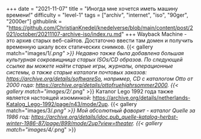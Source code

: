 +++
date = "2021-11-07"
title = "Иногда мне хочется иметь машину времени!"
difficulty = "level-1"
tags = ["archiv", "internet", "iso", "90ger", "2000er"]
githublink = "https://github.com/ChristianKnedel/knedelverse/blob/main/content/post/2021/october/20211107-archive-iso/index.ru.md"
+++
Wayback Machine - это архив старых веб-сайтов. Достаточно ввести там домен и получить временную шкалу всех статических снимков.
{{< gallery match="images/1/*.png" >}}
Недавно также была добавлена большая культурная сокровищница старых ISOs/CD образов. По следующей ссылке вы можете найти старые игры, журналы, операционные системы, а также старые каталоги почтовых заказов: https://archive.org/details/softwareSo, например, CD с каталогом Otto от 2000 года: https://archive.org/details/ottofruehjahrsommer2000.
{{< gallery match="images/2/*.png" >}}
Каталог Lego 1992 года также является настоящей изюминкой: https://archive.org/details/netherlands-Katalog_Lego-1992/page/n43/mode/2up.
{{< gallery match="images/3/*.png" >}}
Мой абсолютный фаворит - каталог Quelle за 1986 год: https://archive.org/details/idoc.pub_quelle-katalog-herbst-winter-1986-87/page/899/mode/2up?view=theater.
{{< gallery match="images/4/*.png" >}}